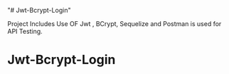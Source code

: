"# Jwt-Bcrypt-Login" 




Project Includes Use OF Jwt , BCrypt, Sequelize  and Postman is used for API Testing.
# Jwt-Bcrypt-Login
